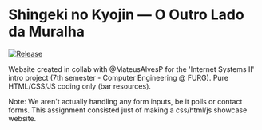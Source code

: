 <h1>Shingeki no Kyojin — O Outro Lado da Muralha</h1>

[![Release](https://img.shields.io/github/v/release/mateuscv/shingeki-outro-lado)](https://github.com/mateuscv/shingeki-outro-lado/releases/latest)

Website created in collab with @MateusAlvesP for the 'Internet Systems II' intro project (7th semester - Computer Engineering @ FURG). Pure HTML/CSS/JS coding only (bar resources).

Note: We aren't actually handling any form inputs, be it polls or contact forms. This assignment consisted just of making a css/html/js showcase website.
